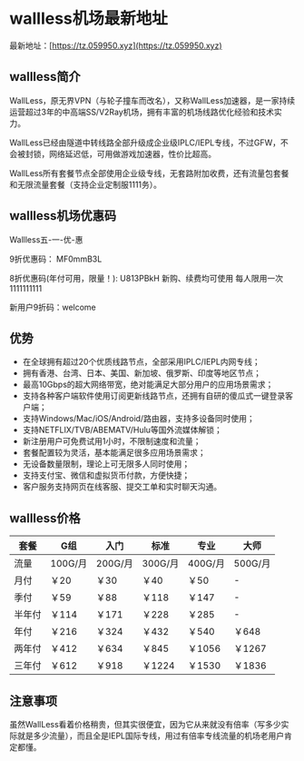 # wallless机场最新地址

最新地址：[https://tz.059950.xyz](https://tz.059950.xyz)

## wallless简介

WallLess，原无界VPN（与轮子撞车而改名），又称WallLess加速器，是一家持续运营超过3年的中高端SS/V2Ray机场，拥有丰富的机场线路优化经验和技术实力。

WallLess已经由隧道中转线路全部升级成企业级IPLC/IEPL专线，不过GFW，不会被封锁，网络延迟低，可用做游戏加速器，性价比超高。

WallLess所有套餐节点全部使用企业级专线，无套路附加收费，还有流量包套餐和无限流量套餐（支持企业定制服1111务）。

## wallless机场优惠码

Wallless五-一-优-惠

9折优惠码： MF0mmB3L 

8折优惠码(年付可用，限量！): U813PBkH 新购、续费均可使用 每人限用一次1111111111

新用户9折码：welcome

## 优势

<ul>
<li>在全球拥有超过20个优质线路节点，全部采用IPLC/IEPL内网专线；</li>
<li>拥有香港、台湾、日本、美国、新加坡、俄罗斯、印度等地区节点；</li>
<li>最高10Gbps的超大网络带宽，绝对能满足大部分用户的应用场景需求；</li>
<li>支持各种客户端软件使用订阅更新线路节点，还拥有自研的傻瓜式一键登录客户端；</li>
<li>支持Windows/Mac/iOS/Android/路由器，支持多设备同时使用；</li>
<li>支持NETFLIX/TVB/ABEMATV/Hulu等国外流媒体解锁；</li>
<li>新注册用户可免费试用1小时，不限制速度和流量；</li>
<li>套餐配置较为灵活，基本能满足很多应用场景需求；</li>
<li>无设备数量限制，理论上可无限多人同时使用；</li>
<li>支持支付宝、微信和虚拟货币付款，方便快捷；</li>
<li>客户服务支持网页在线客服、提交工单和实时聊天沟通。</li>
</ul>

## wallless价格

|套餐|G组|入门|标准|专业|大师|
|----|----|----|----|----|----|
|流量|100G/月|200G/月|300G/月|400G/月|500G/月|
|月付|￥20|￥30|￥40|￥50|-|
|季付|￥59|￥88|￥118|￥147|-|
|半年付|￥114|￥171|￥228|￥285|-|
|年付|￥216|￥324|￥432|￥540|￥648|
|两年付|￥412|￥634|￥845|￥1056|￥1267|
|三年付|￥612|￥918|￥1224|￥1530|￥1836|

## 注意事项

虽然WallLess看着价格稍贵，但其实很便宜，因为它从来就没有倍率（写多少实际就是多少流量），而且全是IEPL国际专线，用过有倍率专线流量的机场老用户肯定都懂。
